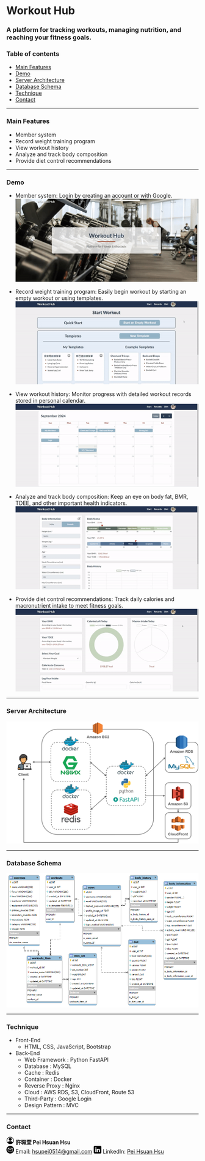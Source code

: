 # Workout Hub

### A platform for tracking workouts, managing nutrition, and reaching your fitness goals.

### Table of contents

- [Main Features](#main-features)
- [Demo](#demo)
- [Server Architecture](#server-architecture)
- [Database Schema](#database-schema)
- [Technique](#technique)
- [Contact](#contact)

---

### Main Features

- Member system
- Record weight training program
- View workout history
- Analyze and track body composition
- Provide diet control recommendations

---

### Demo

- Member system: Login by creating an account or with Google.
![Login Demo](./static/gif/login.gif)

- Record weight training program: Easily begin workout by starting an empty workout or using templates.
![Start Demo](./static/gif/start.gif)

- View workout history: Monitor progress with detailed workout records stored in personal calendar.
![Records Demo](./static/gif/records.gif)

- Analyze and track body composition: Keep an eye on body fat, BMR, TDEE, and other important health indicators.
![Bodyinfo Demo](./static/gif/bodyinfo.gif)

- Provide diet control recommendations: Track daily calories and macronutrient intake to meet fitness goals.
![Diet Demo](./static/gif/diet.gif)

---

### Server Architecture
![architecture](./static/images/architecture.png)

---

### Database Schema
![database](./static/images/database-ERD.png)

---

### Technique

- Front-End
    - HTML, CSS, JavaScript, Bootstrap
- Back-End
    - Web Framework : Python FastAPI
    - Database : MySQL
    - Cache : Redis
    - Container : Docker
    - Reverse Proxy : Nginx
    - Cloud : AWS RDS, S3, CloudFront, Route 53
    - Third-Party : Google Login
    - Design Pattern : MVC

---

### Contact
<img src="/static/images/account.png" width="20"/> **許珮萱 Pei Hsuan Hsu**  
<img src="/static/images/email.png" width="20"/> Email: [hsupei0514@gmail.com](mailto:hsupei0514@gmail.com)
<img src="/static/images/linkedin.png" width="20"/> LinkedIn: [Pei Hsuan Hsu](https://www.linkedin.com/in/pei-hsuan-hsu-0841a52bb/)